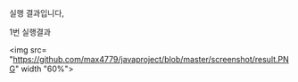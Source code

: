 실행 결과입니다,

1번 실행결과

<img src= "https://github.com/max4779/javaproject/blob/master/screenshot/result.PNG" width "60%">
